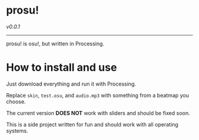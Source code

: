 # prosu!
*v0.0.1*

---

prosu! is osu!, but written in Processing.

# How to install and use

Just download everything and run it with Processing.

Replace `skin`, `test.osu`, and `audio.mp3` with something from a beatmap you choose.

The current version **DOES NOT** work with sliders and should be fixed soon.

This is a side project written for fun and should work with all operating systems.